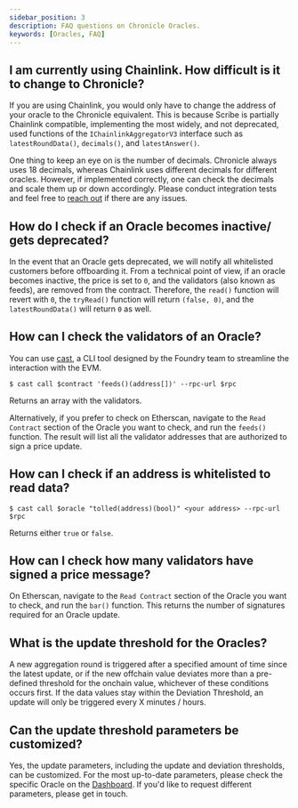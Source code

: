 ```yaml
---
sidebar_position: 3
description: FAQ questions on Chronicle Oracles.
keywords: [Oracles, FAQ]
---
```

## I am currently using Chainlink. How difficult is it to change to Chronicle?
If you are using Chainlink, you would only have to change the address of your oracle to the Chronicle equivalent. This is because Scribe is partially Chainlink compatible, implementing the most widely, and not deprecated, used functions of the `IChainlinkAggregatorV3` interface such as `latestRoundData()`, `decimals()`, and `latestAnswer()`. 

One thing to keep an eye on is the number of decimals. Chronicle always uses 18 decimals, whereas Chainlink uses different decimals for different oracles. However, if implemented correctly, one can check the decimals and scale them up or down accordingly. Please conduct integration tests and feel free to [reach out](https://discord.com/invite/CjgvJ9EspJ) if there are any issues.

## How do I check if an Oracle becomes inactive/ gets deprecated?
In the event that an Oracle gets deprecated, we will notify all whitelisted customers before offboarding it.
From a technical point of view, if an oracle becomes inactive, the price is set to `0`, and the validators (also known as feeds), are removed from the contract. Therefore, the `read()` function will revert with `0`, the `tryRead()` function will return `(false, 0)`, and the `latestRoundData()` will return `0` as well. 


## How can I check the validators of an Oracle? 
You can use [cast](https://book.getfoundry.sh/reference/cast/cast), a CLI tool designed by the Foundry team to streamline the interaction with the EVM.

`$ cast call $contract 'feeds()(address[])' --rpc-url $rpc` 

Returns an array with the validators.

Alternatively, if you prefer to check on Etherscan, navigate to the `Read Contract` section of the Oracle you want to check, and run the `feeds()` function. The result will list all the validator addresses that are authorized to sign a price update. 

## How can I check if an address is whitelisted to read data?

`$ cast call $oracle "tolled(address)(bool)" <your address> --rpc-url $rpc`

Returns either `true` or `false`.

## How can I check how many validators have signed a price message?

On Etherscan, navigate to the `Read Contract` section of the Oracle you want to check, and run the `bar()` function. This returns the number of signatures required for an Oracle update. 

## What is the update threshold for the Oracles?

A new aggregation round is triggered after a specified amount of time since the latest update, or if the new offchain value deviates more than a pre-defined threshold for the onchain value, whichever of these conditions occurs first. If the data values stay within the Deviation Threshold, an update will only be triggered every X minutes / hours.

## Can the update threshold parameters be customized?

Yes, the update parameters, including the update and deviation thresholds, can be customized. For the most up-to-date parameters, please check the specific Oracle on the [Dashboard](https://chroniclelabs.org/dashboard/oracles). If you'd like to request different parameters, please get in touch.
